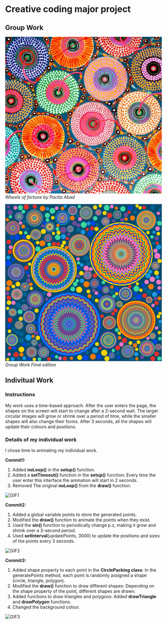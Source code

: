 # Creative coding major project
## Group Work
![An image of Group Work Reference](assets/Pacita%20Abad%20Wheels%20of%20fortune.jpg)
_Wheels of fortune by Pacita Abad_

![An image of Group Work Reference](assets/Group%20Work.png)
_Group Work Final edition_

## Indivitual Work
### Instructions
My work uses a time-based approach. After the user enters the page, the shapes on the screen will start to change after a 2-second wait. The larger circular images will grow or shrink over a period of time, while the smaller shapes will also change their forms. After 3 seconds, all the shapes will update their colours and positions.

### Details of my individual work
I chose time to animating my individual work.

**Commit1:**
1. Added **noLoop()** in the **setup()** function.
2. Added a **setTimeout()** function in the **setup()** function: Every time the user enter this interface the animation will start in 2 seconds.
3. Removed The original **noLoop()** from the **draw()** function:

![GIF1](assets/version1.gif)

**Commit2:**
1. Added a global variable points to store the generated points.
2. Modified the **draw()** function to animate the points when they exist.
3. Used the **sin()** function to periodically change p.z, making it grow and shrink over a 3-second period.
4. Used **setInterval**(updatePoints, 3000) to update the positions and sizes of the points every 3 seconds.

![GIF2](assets/version2.gif)

**Commit3:**
1. Added shape property to each point in the **CirclePacking class**: In the generatePoints method, each point is randomly assigned a shape (circle, triangle, polygon).
2. Modified the **draw()** function to draw different shapes: Depending on the shape property of the point, different shapes are drawn.
3. Added functions to draw triangles and polygons: Added **drawTriangle** and **drawPolygon** functions.
4. Changed the background colour.

![GIF3](assets/version3.gif)

